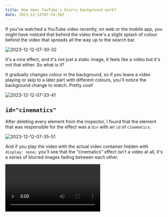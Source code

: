 ```yaml
---
title: How does YouTube's blurry background work?
date: 2023-12-12T07:24:30Z
---
```


If you've watched a YouTube video recently, on web or the mobile app, you might have noticed that behind the video there's a slight splash of colour behind the video that spreads all the way up to the search bar.

![2023-12-12-07-30-32](/images/2023-12-12-07-30-32.png)

It's a nice effect, and it's not just a static image, it feels like a video but it's not that either. So what is it?

It gradually changes colour in the background, so if you leave a video playing or skip to a later part with different colours, you'll notice the background change to match. Pretty cool!

![2023-12-12-07-33-41](/images/2023-12-12-07-33-41.png)

## `id="cinematics"`

After deleting every element from the inspector, I found that the element that was responsible for the effect was a `div` with an `id` of `cinematics`.

![2023-12-12-07-35-51](/images/2023-12-12-07-35-51.png)

And if you play the video with the actual video container hidden with `display: none;` you'll see that the "cinematics" effect isn't a video at all, it's a series of blurred images fading between each other.

<video src="/images/yt-cinematics-1.mov" controls />

This isn't an `<img>` or even a `<video>` it's actualy two `<canvas>` elements on top of each other!

The canvas on top plays this, which fades from black to colour every 5 seconds.

<video src="/images/yt-cinematics-2.mov" controls />

And the canvas underneath that plays this, which is the exact same as the sequence above but without the fades and 5 seconds ahead.

<video src="/images/yt-cinematics-3.mov" controls />

When played on top of each other, the effect is these 5 second thumbnail-like images are fading between each other.

Here's the HTML of these elements:

```html
<div
  style="
    position: absolute;
    inset: 0px;
    pointer-events: none;
    transform: scale(1.5, 2);
  "
>
  <canvas
    width="110"
    height="75"
    style="position: absolute; width: 100%; height: 100%"
  />
  <canvas
    width="110"
    height="75"
    style="position: absolute; width: 100%; height: 100%; opacity: 1"
  />
</div>
```

## Rationale

I think its done this way for a few reasons:

- playing the video twice, one blurred, would put strain on the client device to blur the video - blurring things is actually quite computationally expensive, especially for devices that can't use hardware accelleration to do it.
- similarly, producing a video with this content on the YouTube server at the time of upload would be expensive and the file would be large and yet another thing to download alongside the main video.
- the effect is actually quite subtle, so it's not worth the effort to make it a video, it's just a nice touch.

And how it's working beyond the `<canvas>` I think:

- when the video is uploaded, YouTube grabs a small amount of dominant colours every 5 seconds - 32 is my guess (a 4 \* x grid)
- when someone loads a video page, this data is also loaded - it would be very small, 4 bytes per colour (RGBA) _ 32 colours _ (seconds of video / 5 seconds) = 7kb for a 5 minute video roughly.
- the `<canvas>` elements are both drawn from the same data, but one is offset by 5 seconds.

And notable things:

- if you skip to any point in the video, the effect transitions smoothly to whatever colours are closest to the point you skipped at.
- if you skip to the end of the video, the effect transitions smoothly to black.
- the first 5 seconds of the bottom canvas is black then cuts to colour after this, because the top canvas fades from black, the first 5 seconds are just a fade from black to colour.

## How to do it yourself

Now I'm not going to give a full tutorial here (i'm going to work shortly) but I'll drop some signposts!

Based on browsing the code for 5 minutes, they're using [CanvasRenderingContext2D + blur](https://developer.mozilla.org/en-US/docs/Web/API/CanvasRenderingContext2D/filter):

```js
function bBc() {
  return (
    !("filter" in CanvasRenderingContext2D.prototype) ||
    H("kevlar_watch_cinematics_css_blur")
  );
}
```

And blurring by about 40px:

```js
var cBc = function (a) {
  a.ambientV2Container
    ? hBc(a)
    : (Hh(a.container, {
        position: "absolute",
        top: "0",
        left: "0",
        right: "0",
        bottom: "0",
        "pointer-events": "none",
        transform: "scale(" + iBc(a) + ", " + jBc(a) + ")",
      }),
      bBc() &&
        Hh(
          a.container,
          "filter",
          "blur(" + zl("cinematic_watch_css_filter_blur_strength", 40) + "px)"
        ));
};
```

I'd recommend [MDN's Canvas tutorial](https://developer.mozilla.org/en-US/docs/Web/API/Canvas_API/Tutorial) to get to grips with the basics of canvas. It's a very powerful tool and pretty much powers any highly interactive web experience from image editors to 3D rendering.
